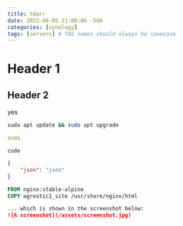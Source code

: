 ```yaml
---
title: tdarr
date: 2022-06-05 21:00:00 -500
categories: [synology]
tags: [servers] # TAG names should always be lowecase
---
```


# Header 1

## Header 2

yes
```bash
suda apt update && sudo apt upgrade
```

```yml
asda
```

`code`


```json
{
    "json": "json"
}
```

```dockerfile
FROM nginx:stable-alpine
COPY agrestic1_site /usr/share/nginx/html
```

```markdown
... which is shown in the screenshot below:
![A screenshot](/assets/screenshot.jpg)
```
